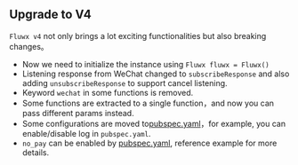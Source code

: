 ## Upgrade to V4

`Fluwx v4` not only brings a lot exciting functionalities but also breaking changes。

- Now we need to initialize the instance using `Fluwx fluwx = Fluwx()`
- Listening response from WeChat changed to `subscribeResponse` and also adding `unsubscribeResponse` to support 
  cancel listening.  
- Keyword `wechat` in some functions is removed.
- Some functions are extracted to a single function，and now you can pass different params instead.
- Some configurations are moved to[pubspec.yaml](../example/pubspec.yaml)，for example, you can enable/disable log in `pubspec.yaml`.
- `no_pay` can be enabled by [pubspec.yaml](../example/pubspec.yaml), reference example for more details.